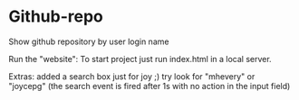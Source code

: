 # Github-repo
Show github repository by user login name


Run the "website":
To start project just run index.html in a local server.


Extras:
added a search box just for joy ;) 
try look for "mhevery" or "joycepg" (the search event is fired after 1s with no action in the input field)


